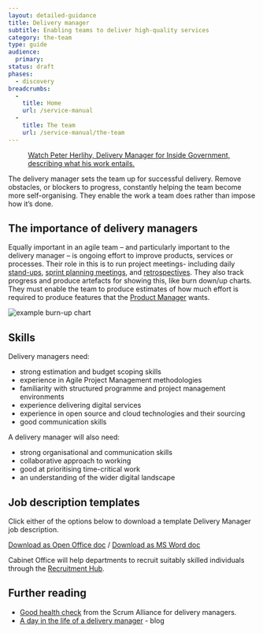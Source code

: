 ```yaml
---
layout: detailed-guidance
title: Delivery manager
subtitle: Enabling teams to deliver high-quality services
category: the-team
type: guide
audience:
  primary:
status: draft
phases:
  - discovery
breadcrumbs:
  -
    title: Home
    url: /service-manual
  -
    title: The team
    url: /service-manual/the-team
---
```


<figure class="media-player-wrapper video"><a href="https://www.youtube.com/watch?v=ipHEn97mws4">Watch Peter Herlihy, Delivery Manager for Inside Government, describing what his work entails.</a></figure>

The delivery manager sets the team up for successful delivery. Remove obstacles, or blockers to progress, constantly helping the team become more self-organising. They enable the work a team does rather than impose how it’s done.

## The importance of delivery managers

Equally important in an agile team – and particularly important to the delivery manager – is ongoing effort to improve products, services or processes. Their role in this is to run project meetings- including daily [stand-ups](/service-manual/agile/features-of-agile.html), [sprint planning meetings](/service-manual/agile/features-of-agile.html), and [retrospectives](/service-manual/agile/running-retrospectives.html). They also track progress and produce artefacts for showing this, like burn down/up charts. They must enable the team to produce estimates of how much effort is required to produce features that the [Product Manager](/service-manual/the-team/service-manager.html) wants.

![example burn-up chart](/service-manual/the-team/burn-up.png)

## Skills

Delivery managers need:

* strong estimation and budget scoping skills
* experience in Agile Project Management methodologies
* familiarity with structured programme and project management environments
* experience delivering digital services
* experience in open source and cloud technologies and their sourcing
* good communication skills

A delivery manager will also need:

* strong organisational and communication skills
* collaborative approach to working
* good at prioritising time-critical work
* an understanding of the wider digital landscape

## Job description templates

Click either of the options below to download a template Delivery Manager job description. 

[Download as Open Office doc](/service-manual/the-team/recruitment/DeliveryManager-generic.odt) / [Download as MS Word doc](/service-manual/the-team/recruitment/DeliveryManager-generic.docx) 

Cabinet Office will help departments to recruit suitably skilled individuals through the [Recruitment Hub](/service-manual/the-team/recruitment/hub.html).

## Further reading
* [Good health check](http://www.scrumalliance.org/articles/103-the-managers-role-in-agile) from the Scrum Alliance for delivery managers.
* [A day in the life of a delivery manager](http://digital.cabinetoffice.gov.uk/2012/12/12/a-day-in-the-life-of-a-delivery-manager/) - blog
